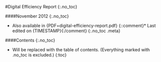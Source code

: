 <div class="title">
#Digital Efficiency Report
{:.no_toc}

####November 2012
{:.no_toc}
</div>

* Also available in {PDF=digital-efficiency-report.pdf}
{::comment}* Last edited on {TIMESTAMP}{:/comment}
{:.no_toc .meta}

####Contents
{:.no_toc}

* Will be replaced with the table of contents. (Everything marked with .no_toc is excluded.)
{:toc}


